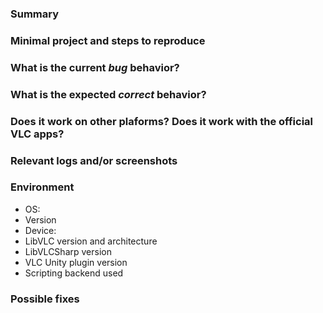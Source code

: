 <!---
Please read this!

Before opening a new issue, make sure to search for keywords in the issues
filtered by "bug" label and verify the issue you're about to submit isn't a duplicate.

If this is a question, please ask on StackOverflow: https://stackoverflow.com/questions/tagged/libvlcsharp.
--->

### Summary

<!-- Summarize the bug encountered concisely -->

### Minimal project and steps to reproduce

<!-- How one can reproduce the issue - this is very important

Provide a Minimal, Complete, and Verifiable example (https://stackoverflow.com/help/mcve) through a git hosting platform
and post the URL here. Do NOT paste parts of your code in the GitLab issue, share your full (but minimal) code through a git repository.
If you don't provide this, we may not be able to help and may close the issue.

Please also provide the functional steps to reproduce the behavior (if necessary):
1. Go to '...'
2. Click on '....'
3. Scroll down to '....'
4. See error
-->

### What is the current *bug* behavior?

<!-- What actually happens -->

### What is the expected *correct* behavior?

<!-- What you should see instead -->

### Does it work on other plaforms? Does it work with the official VLC apps?

<!-- Paste any relevant logs - please use code blocks (```) to format console output,
logs, and code as it's very hard to read otherwise. -->

### Relevant logs and/or screenshots

<!-- Paste any relevant logs - please use code blocks (```) to format console output,
logs, and code as it's very hard to read otherwise. -->

### Environment

<!-- Please complete the following information. -->
- OS:       <!-- [e.g. iOS] -->
- Version   <!-- [e.g. 22] -->
- Device:   <!-- [e.g. iPhone6] -->
- LibVLC version and architecture <!-- get this information with `libVLC.Changeset` -->
- LibVLCSharp version <!-- get this information with `typeof(LibVLC).Assembly.GetName().Version` -->
- VLC Unity plugin version <!-- [e.g. 0.0.3] -->
- Scripting backend used <!-- Mono, il2cpp, etc. -->

### Possible fixes

<!-- If you can, link to the line of code that might be responsible for the problem -->